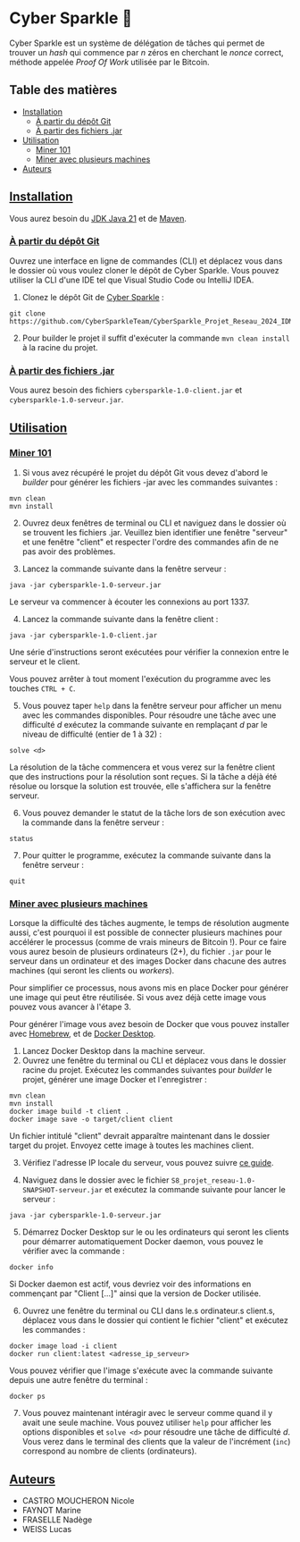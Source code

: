 # Cyber Sparkle 💎
Cyber Sparkle est un système de délégation de tâches qui permet de trouver un _hash_ qui commence par _n_ zéros en cherchant le _nonce_ correct, méthode appelée _Proof Of Work_ utilisée par le Bitcoin.

## Table des matières
- [Installation](#installation)
  - [À partir du dépôt Git](#a-partir-du-depot-git)
  - [À partir des fichiers .jar](#a-partir-des-fichiers-jar)
- [Utilisation](#utilisation)
  - [Miner 101](#miner-101)
  - [Miner avec plusieurs machines](#miner-plusieurs-machines)
- [Auteurs](#auteurs)

## [Installation](#installation)
Vous aurez besoin du [JDK Java 21](https://www.oracle.com/java/technologies/javase/jdk21-archive-downloads.html) et de [Maven](https://maven.apache.org/download.cgi).

### [À partir du dépôt Git](#a-partir-du-depot-git)
Ouvrez une interface en ligne de commandes (CLI) et déplacez vous dans le dossier où vous voulez cloner le dépôt de Cyber Sparkle. Vous pouvez utiliser la CLI d'une IDE tel que Visual Studio Code ou IntelliJ IDEA.
1. Clonez le dépôt Git de [Cyber Sparkle](https://github.com/CyberSparkleTeam/CyberSparkle_Projet_Reseau_2024_IDMC.git) :
```
git clone https://github.com/CyberSparkleTeam/CyberSparkle_Projet_Reseau_2024_IDMC.git
```
2. Pour builder le projet il suffit d'exécuter la commande `mvn clean install` à la racine du projet.

### [À partir des fichiers .jar](#a-partir-des-fichiers-jar)
Vous aurez besoin des fichiers `cybersparkle-1.0-client.jar` et `cybersparkle-1.0-serveur.jar`.

## [Utilisation](#utilisation)
### [Miner 101](#miner-101)
1. Si vous avez récupéré le projet du dépôt Git vous devez d'abord le _builder_ pour générer les fichiers -jar avec les commandes suivantes :
```
mvn clean
mvn install
```

2. Ouvrez deux fenêtres de terminal ou CLI et naviguez dans le dossier où se trouvent les fichiers .jar. Veuillez bien identifier une fenêtre "serveur" et une fenêtre "client" et respecter l'ordre des commandes afin de ne pas avoir des problèmes.

3. Lancez la commande suivante dans la fenêtre serveur :
```
java -jar cybersparkle-1.0-serveur.jar
```
Le serveur va commencer à écouter les connexions au port 1337.

4. Lancez la commande suivante dans la fenêtre client :
```
java -jar cybersparkle-1.0-client.jar
```
Une série d'instructions seront exécutées pour vérifier la connexion entre le serveur et le client.

Vous pouvez arrêter à tout moment l'exécution du programme avec les touches `CTRL + C`.

5. Vous pouvez taper `help` dans la fenêtre serveur pour afficher un menu avec les commandes disponibles. Pour résoudre une tâche avec une difficulté _d_ exécutez la commande suivante en remplaçant _d_ par le niveau de difficulté (entier de 1 à 32) :
```
solve <d>
```
La résolution de la tâche commencera et vous verez sur la fenêtre client que des instructions pour la résolution sont reçues. Si la tâche a déjà été résolue ou lorsque la solution est trouvée, elle s'affichera sur la fenêtre serveur.

6. Vous pouvez demander le statut de la tâche lors de son exécution avec la commande dans la fenêtre serveur :
```
status
```

7. Pour quitter le programme, exécutez la commande suivante dans la fenêtre serveur :
```
quit
```

### [Miner avec plusieurs machines](#miner-plusieurs-machines)
Lorsque la difficulté des tâches augmente, le temps de résolution augmente aussi, c'est pourquoi il est possible de connecter plusieurs machines pour accélérer le processus (comme de vrais mineurs de Bitcoin !). Pour ce faire vous aurez besoin de plusieurs ordinateurs (2+), du fichier `.jar` pour le serveur dans un ordinateur et des images Docker dans chacune des autres machines (qui seront les clients ou _workers_).

Pour simplifier ce processus, nous avons mis en place Docker pour générer une image qui peut être réutilisée. Si vous avez déjà cette image vous pouvez vous avancer à l'étape 3.

Pour générer l'image vous avez besoin de Docker que vous pouvez installer avec [Homebrew](https://formulae.brew.sh/formula/docker), et de [Docker Desktop](https://docs.docker.com/desktop/).
1. Lancez Docker Desktop dans la machine serveur.
2. Ouvrez une fenêtre du terminal ou CLI et déplacez vous dans le dossier racine du projet. Exécutez les commandes suivantes pour _builder_ le projet, générer une image Docker et l'enregistrer :
```
mvn clean
mvn install
docker image build -t client .
docker image save -o target/client client
```
Un fichier intitulé "client" devrait apparaître maintenant dans le dossier target du projet. Envoyez cette image à toutes les machines client.

3. Vérifiez l'adresse IP locale du serveur, vous pouvez suivre [ce guide](https://www.avg.com/en/signal/find-ip-address).

4. Naviguez dans le dossier avec le fichier `S8_projet_reseau-1.0-SNAPSHOT-serveur.jar` et exécutez la commande suivante pour lancer le serveur :
```
java -jar cybersparkle-1.0-serveur.jar
```

5. Démarrez Docker Desktop sur le ou les ordinateurs qui seront les clients pour démarrer automatiquement Docker daemon, vous pouvez le vérifier avec la commande :
```
docker info
```
Si Docker daemon est actif, vous devriez voir des informations en commençant par "Client [...]" ainsi que la version de Docker utilisée.

6. Ouvrez une fenêtre du terminal ou CLI dans le.s ordinateur.s client.s, déplacez vous dans le dossier qui contient le fichier "client" et exécutez les commandes :
```
docker image load -i client
docker run client:latest <adresse_ip_serveur>
```
Vous pouvez vérifier que l'image s'exécute avec la commande suivante depuis une autre fenêtre du terminal :
```
docker ps
```

7. Vous pouvez maintenant intéragir avec le serveur comme quand il y avait une seule machine. Vous pouvez utiliser `help` pour afficher les options disponibles et `solve <d>` pour résoudre une tâche de difficulté _d_. Vous verez dans le terminal des clients que la valeur de l'incrément (`inc`) correspond au nombre de clients (ordinateurs).

## [Auteurs](#auteurs)
- CASTRO MOUCHERON Nicole
- FAYNOT Marine
- FRASELLE Nadège
- WEISS Lucas